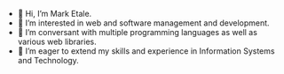 - 👋 Hi, I’m Mark Etale. 
- 👀 I’m interested in web and software management and development. 
- 🌱 I’m conversant with multiple programming languages as well as various web libraries.
- 💞️ I’m eager to extend my skills and experience in Information Systems and Technology. 
